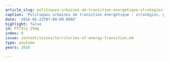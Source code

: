 ```yaml
---
article_slug: politiques-urbaines-de-transition-energetique-strategies-projets-enjeux
caption: 'Politiques urbaines de transition énergétique : stratégies, projets, enjeux'
date: '2016-05-23T07:00:00.000Z'
highlight: false
id: PT74la_2Vmg
index: 0
issue: content/issues/territories-of-energy-transition.md
type: youtube
years: 2016

---
```

